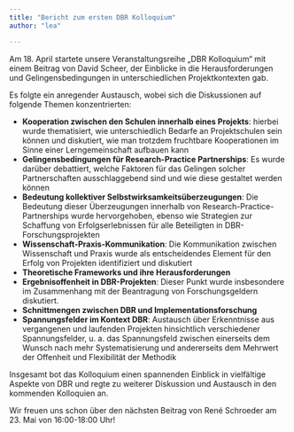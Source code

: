 ```yaml
---
title: "Bericht zum ersten DBR Kolloquium"
author: "lea"

---
```


Am 18. April startete unsere Veranstaltungsreihe „DBR Kolloquium“ mit einem Beitrag von David Scheer, der Einblicke in die Herausforderungen und Gelingensbedingungen in unterschiedlichen Projektkontexten gab.

Es folgte ein anregender Austausch, wobei sich die Diskussionen auf folgende Themen konzentrierten:

* **Kooperation zwischen den Schulen innerhalb eines Projekts**: hierbei wurde thematisiert, wie unterschiedlich Bedarfe an Projektschulen sein können und diskutiert, wie man trotzdem fruchtbare Kooperationen im Sinne einer Lerngemeinschaft aufbauen kann
* **Gelingensbedingungen für Research-Practice Partnerships**: Es wurde darüber debattiert, welche Faktoren für das Gelingen solcher Partnerschaften ausschlaggebend sind und wie diese gestaltet werden können
* **Bedeutung kollektiver Selbstwirksamkeitsüberzeugungen**: Die Bedeutung dieser Überzeugungen innerhalb von Research-Practice-Partnerships wurde hervorgehoben, ebenso wie Strategien zur Schaffung von Erfolgserlebnissen für alle Beteiligten in DBR-Forschungsprojekten
* **Wissenschaft-Praxis-Kommunikation**: Die Kommunikation zwischen Wissenschaft und Praxis wurde als entscheidendes Element für den Erfolg von Projekten identifiziert und diskutiert
* **Theoretische Frameworks und ihre Herausforderungen**
* **Ergebnisoffenheit in DBR-Projekten**: Dieser Punkt wurde insbesondere im Zusammenhang mit der Beantragung von Forschungsgeldern diskutiert.
* **Schnittmengen zwischen DBR und Implementationsforschung**
* **Spannungsfelder im Kontext DBR**: Austausch über Erkenntnisse aus vergangenen und laufenden Projekten hinsichtlich verschiedener Spannungsfelder, u. a. das Spannungsfeld zwischen einerseits dem Wunsch nach mehr Systematisierung und andererseits dem Mehrwert der Offenheit und Flexibilität der Methodik 

Insgesamt bot das Kolloquium einen spannenden Einblick in vielfältige Aspekte von DBR und regte zu weiterer Diskussion und Austausch in den kommenden Kolloquien an.

Wir freuen uns schon über den nächsten Beitrag von René Schroeder am 23. Mai von 16:00-18:00 Uhr!